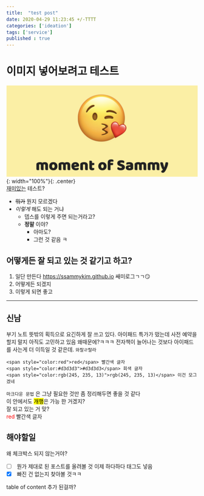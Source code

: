 ```yaml
---
title:  "test post"
date: 2020-04-29 11:23:45 +/-TTTT
categories: ['ideation']
tags: ['service']
published : true
---
```

<!-- image: /images/ideation.png -->


# 이미지 넣어보려고 테스트
![input](/images/moment_of_sammy.png){: width="100%"}{: .center}  
<u>재미있는</u> 테스트?  
- ~~뭐가~~ 뭔지 모르겠다
- _이렇게_ 해도 되는 거냐
  * 뎁스를 이렇게 주면 되는거라고?
  * **정말** 이야?
    + 아마도?
    + 그런 것 같음 ㅋ

## 어떻게든 잘 되고 있는 것 같기고 하고?
1. 일단 만든다 https://ssammykim.github.io 쌔미로그ㄱㄱ:smirk:
2. 어떻게든 되겠지
3. 이렇게 되면 좋고

***

## 신남
부기 노트 뜻밖의 획득으로 요긴하게 잘 쓰고 있다. 아이패드 특가가 떴는데 사전 예약을 할지 말지 아직도 고민하고 있음 왜때문에?ㅋㅋㅋ 전자책이 늘어나는 것보다 아이패드를 사는게 더 이득일 것 같은데. <code class="highlighter-rouge">와랄ㄹ랄라</code>  

```
<span style="color:red">red</span> 빨간색 글자
<span style="color:#d3d3d3">#d3d3d3</span> 회색 글자
<span style="color:rgb(245, 235, 13)">rgb(245, 235, 13)</span> 이건 모그겠네
```  

`마크다운 문법` 은 그냥 필요한 것만 좀 정리해두면 좋을 것 같다  
이 안에서도 <mark>개행</mark>은 가능 한 거겠지?  
잘 되고 있는 거 맞?  
<span style="color:red">red</span> 빨간색 글자  

## 해야할일
왜 체크박스 되지 않는거야?  
- [ ] &nbsp;뭔가 제대로 된 포스트를 올려볼 것 이제 하다하다 태그도 넣음
- [x] &nbsp;빠진 건 없는지 찾아볼 것ㅋㅋ

table of content 추가 된걸까?
